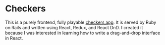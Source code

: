 # Checkers

This is a purely frontend, fully playable [checkers app](http://kingme.herokuapp.com/).
It is served by Ruby on Rails and written using React, Redux, and React DnD.
I created it because I was interested in learning how to write a drag-and-drop interface in React.

